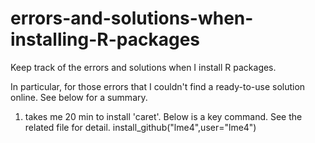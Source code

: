 # errors-and-solutions-when-installing-R-packages

Keep track of the errors and solutions when I install R packages.

In particular, for those errors that I couldn't find a ready-to-use solution online. See below for a summary.

1. takes me 20 min to install 'caret'. Below is a key command. See the related file for detail.
install_github("lme4",user="lme4")
